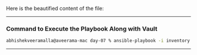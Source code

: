 Here is the beautified content of the file:

---

### Command to Execute the Playbook Along with Vault

```bash
abhishekveeramalla@aveerama-mac day-07 % ansible-playbook -i inventory.ini ec2_stop.yaml --vault-password-file vault.pass
```

---

